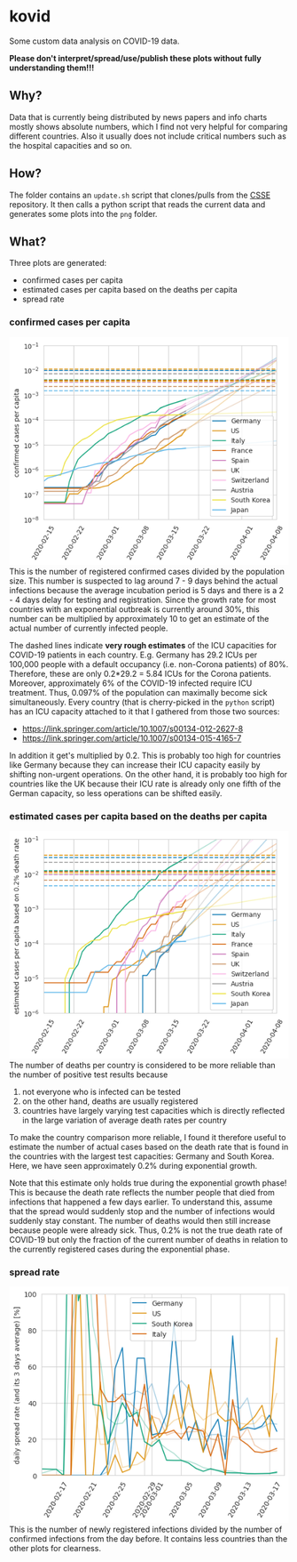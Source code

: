 # kovid

Some custom data analysis on COVID-19 data.

**Please don't interpret/spread/use/publish these plots without fully understanding them!!!**

## Why?
Data that is currently being distributed by news papers and info charts mostly shows absolute numbers, which I find not very helpful for comparing different countries. Also it usually does not include critical numbers such as the hospital capacities and so on.

## How?
The folder contains an `update.sh` script that clones/pulls from the [CSSE](https://github.com/CSSEGISandData/COVID-19.git) repository. It then calls a python script that reads the current data and generates some plots into the `png` folder.

## What?
Three plots are generated:
- confirmed cases per capita
- estimated cases per capita based on the deaths per capita
- spread rate

### confirmed cases per capita
![](png/countries_confirmed.png)
This is the number of registered confirmed cases divided by the population size. This number is suspected to lag around 7 - 9 days behind the actual infections because the average incubation period is 5 days and there is a 2 - 4 days delay for testing and registration. Since the growth rate for most countries with an exponential outbreak is currently around 30%, this number can be multiplied by approximately 10 to get an estimate of the actual number of currently infected people.

The dashed lines indicate **very rough estimates** of the ICU capacities for COVID-19 patients in each country. E.g. Germany has 29.2 ICUs per 100,000 people with a default occupancy (i.e. non-Corona patients) of 80%. Therefore, these are only 0.2*29.2 = 5.84 ICUs for the Corona patients. Moreover, approximately 6% of the COVID-19 infected require ICU treatment. Thus, 0.097% of the population can maximally become sick simultaneously. Every country (that is cherry-picked in the `python` script) has an ICU capacity attached to it that I gathered from those two sources:
- https://link.springer.com/article/10.1007/s00134-012-2627-8
- https://link.springer.com/article/10.1007/s00134-015-4165-7

In addition it get's multiplied by 0.2. This is probably too high for countries like Germany because they can increase their ICU capacity easily by shifting non-urgent operations. On the other hand, it is probably too high for countries like the UK because their ICU rate is already only one fifth of the German capacity, so less operations can be shifted easily.

### estimated cases per capita based on the deaths per capita
![](png/countries_estimated_deaths.png)
The number of deaths per country is considered to be more reliable than the number of positive test results because
1. not everyone who is infected can be tested
2. on the other hand, deaths are usually registered
3. countries have largely varying test capacities which is directly reflected in the large variation of average death rates per country

To make the country comparison more reliable, I found it therefore useful to estimate the number of actual cases based on the death rate that is found in the countries with the largest test capacities: Germany and South Korea. Here, we have seen approximately 0.2% during exponential growth.

Note that this estimate only holds true during the exponential growth phase! This is because the death rate reflects the number people that died from infections that happened a few days earlier. To understand this, assume that the spread would suddenly stop and the number of infections would suddenly stay constant. The number of deaths would then still increase because people were already sick. Thus, 0.2% is not the true death rate of COVID-19 but only the fraction of the current number of deaths in relation to the currently registered cases during the exponential phase.

### spread rate
![](png/countries_rate.png)
This is the number of newly registered infections divided by the number of confirmed infections from the day before. It contains less countries than the other plots for clearness.
